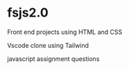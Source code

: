 # fsjs2.0

Front end projects using HTML and CSS

Vscode clone using Tailwind

javascript assignment questions
